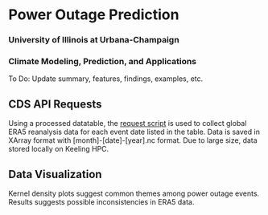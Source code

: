 # Power Outage Prediction

### University of Illinois at Urbana-Champaign
### Climate Modeling, Prediction, and Applications

To Do:
Update summary, features, findings, examples, etc.

## CDS API Requests
Using a processed datatable, the [request script](https://github.com/rct4/Climate_Prediction/blob/master/scripts/cds_request.py) is used to collect global ERA5 reanalysis data for each event date listed in the table. Data is saved in XArray format with [month]-[date]-[year].nc format. Due to large size, data stored locally on Keeling HPC.

## Data Visualization
Kernel density plots suggest common themes among power outage events. Results suggests possible inconsistencies in ERA5 data. 